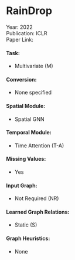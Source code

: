 # RainDrop

Year: 2022  
Publication: ICLR  
Paper Link:

#### Task:

- Multivariate (M)

#### Conversion:

- None specified

#### Spatial Module:

- Spatial GNN

#### Temporal Module:

- Time Attention (T-A)

#### Missing Values:

- Yes

#### Input Graph:

- Not Required (NR)

#### Learned Graph Relations:

- Static (S)

#### Graph Heuristics:

- None
